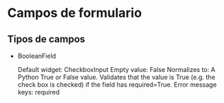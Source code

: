 # Campos de formulario

## Tipos de campos

* BooleanField

    Default widget: CheckboxInput
    Empty value: False
    Normalizes to: A Python True or False value.
    Validates that the value is True (e.g. the check box is checked) if the field has required=True.
    Error message keys: required
